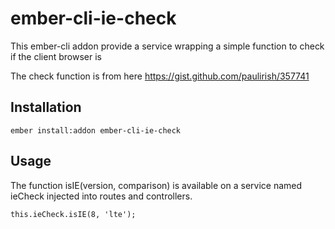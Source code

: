 # ember-cli-ie-check

This ember-cli addon provide a service wrapping a simple function to check if the client browser is

The check function is from here https://gist.github.com/paulirish/357741

## Installation

```
ember install:addon ember-cli-ie-check
```


## Usage

The function isIE(version, comparison) is available on a service named ieCheck injected into routes and controllers.

```
this.ieCheck.isIE(8, 'lte');
```


